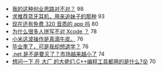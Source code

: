 - [我的这种创业思路对不对？](https://www.v2ex.com/t/544846) 98
- [求推荐蓝牙耳机，用来追妹子的那种](https://www.v2ex.com/t/544841) 93
- [现在还有免费 320 音质的 app 吗](https://www.v2ex.com/t/544788) 80
- [为什么很多人拼写不对 Xcode ？](https://www.v2ex.com/t/544985) 78
- [小米这波操作是真滴牛皮。](https://www.v2ex.com/t/544803) 76
- [毕业季了，可是我却想退学？](https://www.v2ex.com/t/544826) 76
- [.net 是不是要灭了？市场越来越小了](https://www.v2ex.com/t/545035) 74
- [想问一下,在 大厂 的大佬们,C++编程工具都用的是什么?😵](https://www.v2ex.com/t/545017) 70